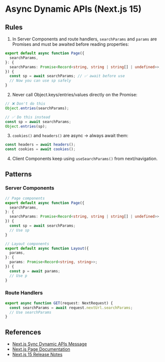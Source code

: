 # Async Dynamic APIs (Next.js 15)

## Rules

1. In Server Components and route handlers, `searchParams` and `params` are Promises and must be awaited before reading properties:

```typescript
export default async function Page({
  searchParams,
}: {
  searchParams: Promise<Record<string, string | string[] | undefined>>;
}) {
  const sp = await searchParams; // ✅ await before use
  // Now you can use sp safely
}
```

2. Never call Object.keys/entries/values directly on the Promise:

```typescript
// ❌ Don't do this
Object.entries(searchParams);

// ✅ Do this instead
const sp = await searchParams;
Object.entries(sp);
```

3. `cookies()` and `headers()` are async → always await them:

```typescript
const headers = await headers();
const cookies = await cookies();
```

4. Client Components keep using `useSearchParams()` from next/navigation.

## Patterns

### Server Components

```typescript
// Page components
export default async function Page({
  searchParams,
}: {
  searchParams: Promise<Record<string, string | string[] | undefined>>;
}) {
  const sp = await searchParams;
  // Use sp
}

// Layout components
export default async function Layout({
  params,
}: {
  params: Promise<Record<string, string>>;
}) {
  const p = await params;
  // Use p
}
```

### Route Handlers

```typescript
export async function GET(request: NextRequest) {
  const searchParams = await request.nextUrl.searchParams;
  // Use searchParams
}
```

## References

- [Next.js Sync Dynamic APIs Message](https://nextjs.org/docs/messages/sync-dynamic-apis)
- [Next.js Page Documentation](https://nextjs.org/docs/app/api-reference/file-conventions/page)
- [Next.js 15 Release Notes](https://nextjs.org/blog/next-15)
